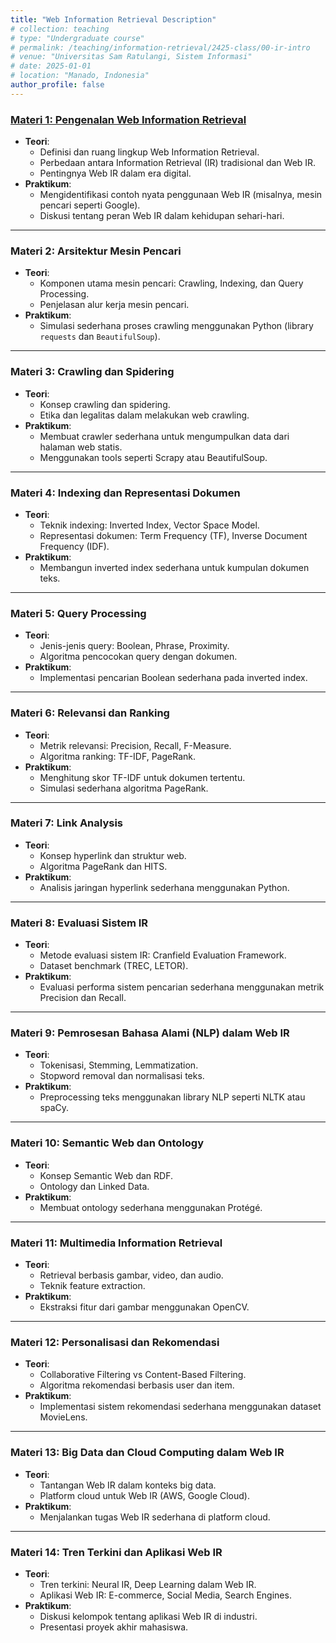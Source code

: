 ```yaml
---
title: "Web Information Retrieval Description"
# collection: teaching
# type: "Undergraduate course"
# permalink: /teaching/information-retrieval/2425-class/00-ir-intro
# venue: "Universitas Sam Ratulangi, Sistem Informasi"
# date: 2025-01-01
# location: "Manado, Indonesia"
author_profile: false
---
```


### [Materi 1: Pengenalan Web Information Retrieval](01-ir-webir)

- **Teori**:
  - Definisi dan ruang lingkup Web Information Retrieval.
  - Perbedaan antara Information Retrieval (IR) tradisional dan Web IR.
  - Pentingnya Web IR dalam era digital.
- **Praktikum**:
  - Mengidentifikasi contoh nyata penggunaan Web IR (misalnya, mesin pencari seperti Google).
  - Diskusi tentang peran Web IR dalam kehidupan sehari-hari.

---

### **Materi 2: Arsitektur Mesin Pencari**

- **Teori**:
  - Komponen utama mesin pencari: Crawling, Indexing, dan Query Processing.
  - Penjelasan alur kerja mesin pencari.
- **Praktikum**:
  - Simulasi sederhana proses crawling menggunakan Python (library `requests` dan `BeautifulSoup`).

---

### **Materi 3: Crawling dan Spidering**

- **Teori**:
  - Konsep crawling dan spidering.
  - Etika dan legalitas dalam melakukan web crawling.
- **Praktikum**:
  - Membuat crawler sederhana untuk mengumpulkan data dari halaman web statis.
  - Menggunakan tools seperti Scrapy atau BeautifulSoup.

---

### **Materi 4: Indexing dan Representasi Dokumen**

- **Teori**:
  - Teknik indexing: Inverted Index, Vector Space Model.
  - Representasi dokumen: Term Frequency (TF), Inverse Document Frequency (IDF).
- **Praktikum**:
  - Membangun inverted index sederhana untuk kumpulan dokumen teks.

---

### **Materi 5: Query Processing**

- **Teori**:
  - Jenis-jenis query: Boolean, Phrase, Proximity.
  - Algoritma pencocokan query dengan dokumen.
- **Praktikum**:
  - Implementasi pencarian Boolean sederhana pada inverted index.

---

### **Materi 6: Relevansi dan Ranking**

- **Teori**:
  - Metrik relevansi: Precision, Recall, F-Measure.
  - Algoritma ranking: TF-IDF, PageRank.
- **Praktikum**:
  - Menghitung skor TF-IDF untuk dokumen tertentu.
  - Simulasi sederhana algoritma PageRank.

---

### **Materi 7: Link Analysis**

- **Teori**:
  - Konsep hyperlink dan struktur web.
  - Algoritma PageRank dan HITS.
- **Praktikum**:
  - Analisis jaringan hyperlink sederhana menggunakan Python.

---

### **Materi 8: Evaluasi Sistem IR**

- **Teori**:
  - Metode evaluasi sistem IR: Cranfield Evaluation Framework.
  - Dataset benchmark (TREC, LETOR).
- **Praktikum**:
  - Evaluasi performa sistem pencarian sederhana menggunakan metrik Precision dan Recall.

---

### **Materi 9: Pemrosesan Bahasa Alami (NLP) dalam Web IR**

- **Teori**:
  - Tokenisasi, Stemming, Lemmatization.
  - Stopword removal dan normalisasi teks.
- **Praktikum**:
  - Preprocessing teks menggunakan library NLP seperti NLTK atau spaCy.

---

### **Materi 10: Semantic Web dan Ontology**

- **Teori**:
  - Konsep Semantic Web dan RDF.
  - Ontology dan Linked Data.
- **Praktikum**:
  - Membuat ontology sederhana menggunakan Protégé.

---

### **Materi 11: Multimedia Information Retrieval**

- **Teori**:
  - Retrieval berbasis gambar, video, dan audio.
  - Teknik feature extraction.
- **Praktikum**:
  - Ekstraksi fitur dari gambar menggunakan OpenCV.

---

### **Materi 12: Personalisasi dan Rekomendasi**

- **Teori**:
  - Collaborative Filtering vs Content-Based Filtering.
  - Algoritma rekomendasi berbasis user dan item.
- **Praktikum**:
  - Implementasi sistem rekomendasi sederhana menggunakan dataset MovieLens.

---

### **Materi 13: Big Data dan Cloud Computing dalam Web IR**

- **Teori**:
  - Tantangan Web IR dalam konteks big data.
  - Platform cloud untuk Web IR (AWS, Google Cloud).
- **Praktikum**:
  - Menjalankan tugas Web IR sederhana di platform cloud.

---

### **Materi 14: Tren Terkini dan Aplikasi Web IR**

- **Teori**:
  - Tren terkini: Neural IR, Deep Learning dalam Web IR.
  - Aplikasi Web IR: E-commerce, Social Media, Search Engines.
- **Praktikum**:
  - Diskusi kelompok tentang aplikasi Web IR di industri.
  - Presentasi proyek akhir mahasiswa.
